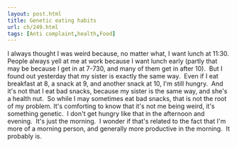 ```yaml
---
layout: post.html
title: Genetic eating habits
url: ch/249.html
tags: [Anti complaint,health,Food]
---
```

I always thought I was weird because, no matter what, I want lunch at 11:30.  People always yell at me at work because I want lunch early (partly that may be because I get in at 7-730, and many of them get in after 10).  But I found out yesterday that my sister is exactly the same way.  Even if I eat breakfast at 8, a snack at 9, and another snack at 10, I'm still hungry.  And it's not that I eat bad snacks, because my sister is the same way, and she's a health nut.  So while I may sometimes eat bad snacks, that is not the root of my problem. It's comforting to know that it's not me being weird, it's something genetic.  I don't get hungry like that in the afternoon and evening.  It's just the morning.  I wonder if that's related to the fact that I'm more of a morning person, and generally more productive in the morning.  It probably is.
